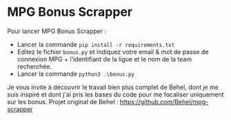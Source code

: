 # MPG Bonus Scrapper

Pour lancer MPG Bonus Scrapper : 
- Lancer la commande ``pip install -r requirements.txt``
- Editez le fichier ``bonus.py`` et indiquez votre email & mot de passe de connexion MPG + l'identifiant de la ligue et le nom de la team recherchée.  
- Lancer la commande ``python3 .\bonus.py``

Je vous invite à découvrir le travail bien plus complet de Behel, dont je me suis inspiré et dont j'ai pris les bases du code pour me focaliser uniquement sur les bonus.
Projet original de Behel : https://github.com/Behel/mpg-scrapper
